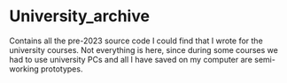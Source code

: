 # University_archive
Contains all the pre-2023 source code I could find that I wrote for the university courses.
Not everything is here, since during some courses we had to use university PCs and all I have saved on my computer are semi-working prototypes.
